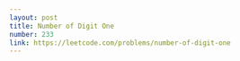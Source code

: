 ```yaml
---
layout: post
title: Number of Digit One
number: 233
link: https://leetcode.com/problems/number-of-digit-one
---
```

